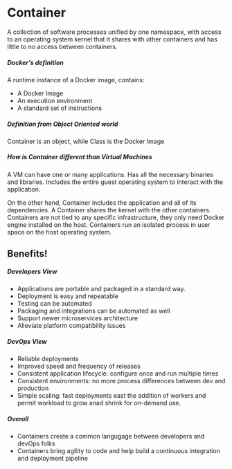 # Container

A collection of software processes unified by one namespace, with access to an operating system kernel that it shares with other containers and has little to no access between containers.

##### Docker's definition
A runtime instance of a Docker image, contains:
  - A Docker Image
  - An execution environment
  - A standard set of instructions

##### Definition from Object Oriented world
Container is an object, while Class is the Docker Image

##### How is Container different than Virtual Machines
A VM can have one or many applications. Has all the necessary binaries and libraries. Includes the entire guest operating system to interact with the application.

On the other hand, Container includes the application and all of its dependencies. A Container shares the kernel with the other containers. Containers are not tied to any specific infrastructure, they only need Docker engine installed on the host.
Containers run an isolated process in user space on the host operating system.

## Benefits!

##### Developers View
  - Applications are portable and packaged in a standard way.
  - Deployment is easy and repeatable
  - Testing can be automated
  - Packaging and integrations can be automated as well
  - Support newer microservices architecture
  - Alleviate platform compatibility issues

##### DevOps View
  - Reliable deployments
  - Improved speed and frequency of releases
  - Consistent application lifecycle: configure once and run multiple times
  - Consistent environments: no more process differences between dev and production
  - Simple scaling: fast deployments east the addition of workers and permit workload to grow anad shrink for on-demand use.

##### Overall
  - Containers create a common langugage between developers and devOps folks
  - Containers bring agility to code and help build a continuous integration and deployment pipeline
